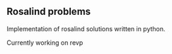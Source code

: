 ## Rosalind problems

Implementation of rosalind solutions written in python.

Currently working on revp